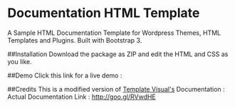 # Documentation HTML Template
A Sample HTML Documentation Template for Wordpress Themes, HTML Templates and Plugins. Built with Bootstrap 3. 

##Installation
Download the package as ZIP and edit the HTML and CSS as you like.

##Demo
Click this link for a live demo : 

##Credits
This is a modified version of [Template Visual's](http://themeforest.net/user/templatevisual?ref=surjithctly&utm_source=github_surjithctly_docs) Documentation : Actual Documentation Link : http://goo.gl/RVwdHE
